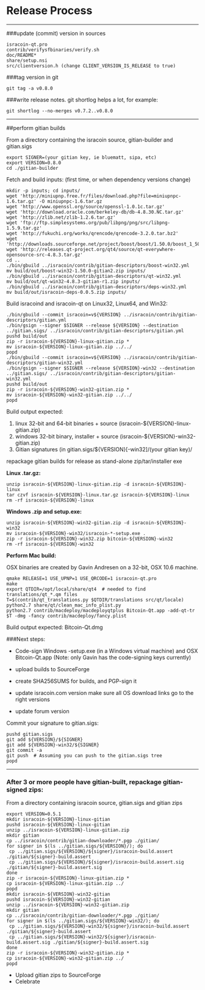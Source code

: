 Release Process
====================

* * *

###update (commit) version in sources


	isracoin-qt.pro
	contrib/verifysfbinaries/verify.sh
	doc/README*
	share/setup.nsi
	src/clientversion.h (change CLIENT_VERSION_IS_RELEASE to true)

###tag version in git

	git tag -a v0.8.0

###write release notes. git shortlog helps a lot, for example:

	git shortlog --no-merges v0.7.2..v0.8.0

* * *

##perform gitian builds

 From a directory containing the isracoin source, gitian-builder and gitian.sigs
  
	export SIGNER=(your gitian key, ie bluematt, sipa, etc)
	export VERSION=0.8.0
	cd ./gitian-builder

 Fetch and build inputs: (first time, or when dependency versions change)

	mkdir -p inputs; cd inputs/
	wget 'http://miniupnp.free.fr/files/download.php?file=miniupnpc-1.6.tar.gz' -O miniupnpc-1.6.tar.gz
	wget 'http://www.openssl.org/source/openssl-1.0.1c.tar.gz'
	wget 'http://download.oracle.com/berkeley-db/db-4.8.30.NC.tar.gz'
	wget 'http://zlib.net/zlib-1.2.6.tar.gz'
	wget 'ftp://ftp.simplesystems.org/pub/libpng/png/src/libpng-1.5.9.tar.gz'
	wget 'http://fukuchi.org/works/qrencode/qrencode-3.2.0.tar.bz2'
	wget 'http://downloads.sourceforge.net/project/boost/boost/1.50.0/boost_1_50_0.tar.bz2'
	wget 'http://releases.qt-project.org/qt4/source/qt-everywhere-opensource-src-4.8.3.tar.gz'
	cd ..
	./bin/gbuild ../isracoin/contrib/gitian-descriptors/boost-win32.yml
	mv build/out/boost-win32-1.50.0-gitian2.zip inputs/
	./bin/gbuild ../isracoin/contrib/gitian-descriptors/qt-win32.yml
	mv build/out/qt-win32-4.8.3-gitian-r1.zip inputs/
	./bin/gbuild ../isracoin/contrib/gitian-descriptors/deps-win32.yml
	mv build/out/isracoin-deps-0.0.5.zip inputs/

 Build isracoind and isracoin-qt on Linux32, Linux64, and Win32:
  
	./bin/gbuild --commit isracoin=v${VERSION} ../isracoin/contrib/gitian-descriptors/gitian.yml
	./bin/gsign --signer $SIGNER --release ${VERSION} --destination ../gitian.sigs/ ../isracoin/contrib/gitian-descriptors/gitian.yml
	pushd build/out
	zip -r isracoin-${VERSION}-linux-gitian.zip *
	mv isracoin-${VERSION}-linux-gitian.zip ../../
	popd
	./bin/gbuild --commit isracoin=v${VERSION} ../isracoin/contrib/gitian-descriptors/gitian-win32.yml
	./bin/gsign --signer $SIGNER --release ${VERSION}-win32 --destination ../gitian.sigs/ ../isracoin/contrib/gitian-descriptors/gitian-win32.yml
	pushd build/out
	zip -r isracoin-${VERSION}-win32-gitian.zip *
	mv isracoin-${VERSION}-win32-gitian.zip ../../
	popd

  Build output expected:

  1. linux 32-bit and 64-bit binaries + source (isracoin-${VERSION}-linux-gitian.zip)
  2. windows 32-bit binary, installer + source (isracoin-${VERSION}-win32-gitian.zip)
  3. Gitian signatures (in gitian.sigs/${VERSION}[-win32]/(your gitian key)/

repackage gitian builds for release as stand-alone zip/tar/installer exe

**Linux .tar.gz:**

	unzip isracoin-${VERSION}-linux-gitian.zip -d isracoin-${VERSION}-linux
	tar czvf isracoin-${VERSION}-linux.tar.gz isracoin-${VERSION}-linux
	rm -rf isracoin-${VERSION}-linux

**Windows .zip and setup.exe:**

	unzip isracoin-${VERSION}-win32-gitian.zip -d isracoin-${VERSION}-win32
	mv isracoin-${VERSION}-win32/isracoin-*-setup.exe .
	zip -r isracoin-${VERSION}-win32.zip bitcoin-${VERSION}-win32
	rm -rf isracoin-${VERSION}-win32

**Perform Mac build:**

  OSX binaries are created by Gavin Andresen on a 32-bit, OSX 10.6 machine.

	qmake RELEASE=1 USE_UPNP=1 USE_QRCODE=1 isracoin-qt.pro
	make
	export QTDIR=/opt/local/share/qt4  # needed to find translations/qt_*.qm files
	T=$(contrib/qt_translations.py $QTDIR/translations src/qt/locale)
	python2.7 share/qt/clean_mac_info_plist.py
	python2.7 contrib/macdeploy/macdeployqtplus Bitcoin-Qt.app -add-qt-tr $T -dmg -fancy contrib/macdeploy/fancy.plist

 Build output expected: Bitcoin-Qt.dmg

###Next steps:

* Code-sign Windows -setup.exe (in a Windows virtual machine) and
  OSX Bitcoin-Qt.app (Note: only Gavin has the code-signing keys currently)

* upload builds to SourceForge

* create SHA256SUMS for builds, and PGP-sign it

* update isracoin.com version
  make sure all OS download links go to the right versions

* update forum version

Commit your signature to gitian.sigs:

	pushd gitian.sigs
	git add ${VERSION}/${SIGNER}
	git add ${VERSION}-win32/${SIGNER}
	git commit -a
	git push  # Assuming you can push to the gitian.sigs tree
	popd

-------------------------------------------------------------------------

### After 3 or more people have gitian-built, repackage gitian-signed zips:

From a directory containing isracoin source, gitian.sigs and gitian zips

	export VERSION=0.5.1
	mkdir isracoin-${VERSION}-linux-gitian
	pushd isracoin-${VERSION}-linux-gitian
	unzip ../isracoin-${VERSION}-linux-gitian.zip
	mkdir gitian
	cp ../isracoin/contrib/gitian-downloader/*.pgp ./gitian/
	for signer in $(ls ../gitian.sigs/${VERSION}/); do
	 cp ../gitian.sigs/${VERSION}/${signer}/isracoin-build.assert ./gitian/${signer}-build.assert
	 cp ../gitian.sigs/${VERSION}/${signer}/isracoin-build.assert.sig ./gitian/${signer}-build.assert.sig
	done
	zip -r isracoin-${VERSION}-linux-gitian.zip *
	cp isracoin-${VERSION}-linux-gitian.zip ../
	popd
	mkdir isracoin-${VERSION}-win32-gitian
	pushd isracoin-${VERSION}-win32-gitian
	unzip ../isracoin-${VERSION}-win32-gitian.zip
	mkdir gitian
	cp ../isracoin/contrib/gitian-downloader/*.pgp ./gitian/
	for signer in $(ls ../gitian.sigs/${VERSION}-win32/); do
	 cp ../gitian.sigs/${VERSION}-win32/${signer}/isracoin-build.assert ./gitian/${signer}-build.assert
	 cp ../gitian.sigs/${VERSION}-win32/${signer}/isracoin-build.assert.sig ./gitian/${signer}-build.assert.sig
	done
	zip -r isracoin-${VERSION}-win32-gitian.zip *
	cp isracoin-${VERSION}-win32-gitian.zip ../
	popd

- Upload gitian zips to SourceForge
- Celebrate 
